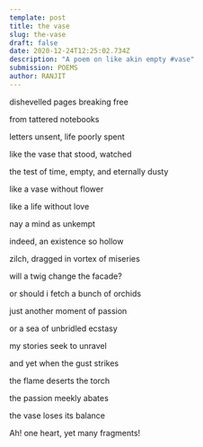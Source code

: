 ```yaml
---
template: post
title: the vase
slug: the-vase
draft: false
date: 2020-12-24T12:25:02.734Z
description: "A poem on like akin empty #vase"
submission: POEMS
author: RANJIT
---
```

dishevelled pages breaking free


from tattered notebooks


letters unsent, life poorly spent


like the vase that stood, watched


 the test of time, empty, and eternally dusty



like a vase without flower


like a life without love


nay a mind as unkempt


indeed, an existence so hollow


zilch, dragged in vortex of miseries

will a twig change the facade?


or should i fetch a bunch of orchids


just another moment of passion


or a sea of unbridled ecstasy


my stories seek to unravel



and yet when the gust strikes


the flame deserts the torch


the passion meekly abates


the vase loses its balance


Ah! one heart, yet many fragments!